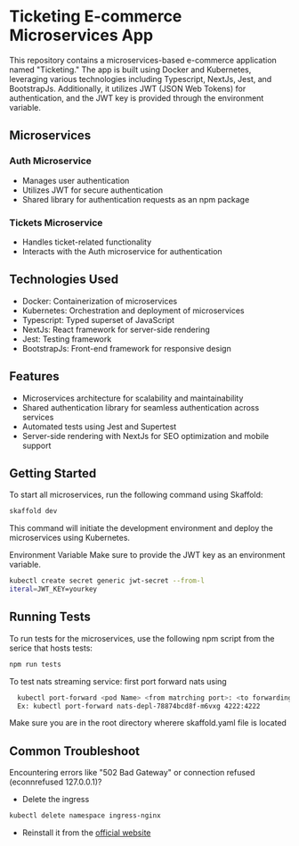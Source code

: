# Ticketing E-commerce Microservices App

This repository contains a microservices-based e-commerce application named "Ticketing." The app is built using Docker and Kubernetes, leveraging various technologies including Typescript, NextJs, Jest, and BootstrapJs. Additionally, it utilizes JWT (JSON Web Tokens) for authentication, and the JWT key is provided through the environment variable.

## Microservices

### Auth Microservice
- Manages user authentication
- Utilizes JWT for secure authentication
- Shared library for authentication requests as an npm package

### Tickets Microservice
- Handles ticket-related functionality
- Interacts with the Auth microservice for authentication

## Technologies Used
- Docker: Containerization of microservices
- Kubernetes: Orchestration and deployment of microservices
- Typescript: Typed superset of JavaScript
- NextJs: React framework for server-side rendering
- Jest: Testing framework
- BootstrapJs: Front-end framework for responsive design

## Features
- Microservices architecture for scalability and maintainability
- Shared authentication library for seamless authentication across services
- Automated tests using Jest and Supertest
- Server-side rendering with NextJs for SEO optimization and mobile support

## Getting Started
To start all microservices, run the following command using Skaffold:
```bash
skaffold dev
```

This command will initiate the development environment and deploy the microservices using Kubernetes.

Environment Variable
Make sure to provide the JWT key as an environment variable.
```bash
kubectl create secret generic jwt-secret --from-l
iteral=JWT_KEY=yourkey
```

## Running Tests
To run tests for the microservices, use the following npm script from the serice that hosts tests:
```bash
npm run tests
```
To test nats streaming service: first port forward nats using
```bash
  kubectl port-forward <pod Name> <from matrching port>: <to forwarding port> 
  Ex: kubectl port-forward nats-depl-78874bcd8f-m6vxg 4222:4222
```

Make sure you are in the root directory wherere skaffold.yaml file is located

## Common Troubleshoot

Encountering errors like "502 Bad Gateway" or connection refused (econnrefused 127.0.0.1)?
- Delete the ingress
```bash
kubectl delete namespace ingress-nginx
```
- Reinstall it from the [official website](https://kubernetes.github.io/ingress-nginx/deploy/)
